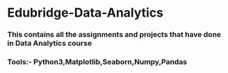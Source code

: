 # Edubridge-Data-Analytics
### This contains all the assignments and projects that have done in Data Analytics course 
### Tools:- Python3,Matplotlib,Seaborn,Numpy,Pandas
